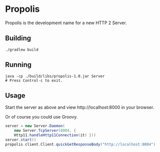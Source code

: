 # Propolis
Propolis is the development name for a new HTTP 2 Server.

## Building
```Shell
./gradlew build
```

## Running
```Shell
java -cp ./build/libs/propolis-1.0.jar Server
# Press Control-c to exit.
```

## Usage
Start the server as above and view http://localhost:8000 in your browser.

Or of course you could use Groovy.

```Groovy
server = new Server.Daemon(
    new Server.TcpServer(8004, {
    Http11.handleHttp11Connection(it) }))
server.start()
propolis.client.Client.quickGetResponseBody("http://localhost:8004")
```

